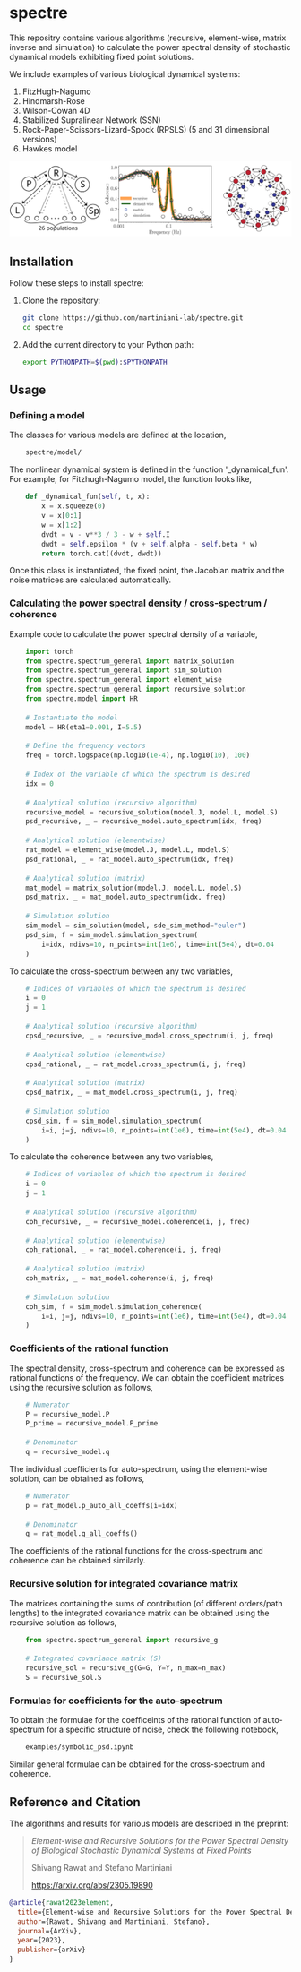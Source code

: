 # spectre

This repositry contains various algorithms (recursive, element-wise, matrix inverse and simulation) to calculate the power spectral density of stochastic dynamical models exhibiting fixed point solutions.

We include examples of various biological dynamical systems:
1. FitzHugh-Nagumo
2. Hindmarsh-Rose
3. Wilson-Cowan 4D
4. Stabilized Supralinear Network (SSN)
5. Rock-Paper-Scissors-Lizard-Spock (RPSLS) (5 and 31 dimensional versions)
6. Hawkes model

![](./figures/readme.svg)

## Installation

Follow these steps to install spectre:

1. Clone the repository:
    ```bash
    git clone https://github.com/martiniani-lab/spectre.git
    cd spectre
    ```
2. Add the current directory to your Python path:
    ```bash
    export PYTHONPATH=$(pwd):$PYTHONPATH
    ```

## Usage

### Defining a model
The classes for various models are defined at the location,
```bash
    spectre/model/
```
The nonlinear dynamical system is defined in the function '_dynamical_fun'. For example, for Fitzhugh-Nagumo model, the function looks like,
```python
    def _dynamical_fun(self, t, x):
        x = x.squeeze(0)
        v = x[0:1]
        w = x[1:2]
        dvdt = v - v**3 / 3 - w + self.I
        dwdt = self.epsilon * (v + self.alpha - self.beta * w)
        return torch.cat((dvdt, dwdt))
```
Once this class is instantiated, the fixed point, the Jacobian matrix and the noise matrices are calculated automatically.

### Calculating the power spectral density / cross-spectrum / coherence
Example code to calculate the power spectral density of a variable,
```python
    import torch
    from spectre.spectrum_general import matrix_solution
    from spectre.spectrum_general import sim_solution
    from spectre.spectrum_general import element_wise
    from spectre.spectrum_general import recursive_solution
    from spectre.model import HR

    # Instantiate the model
    model = HR(eta1=0.001, I=5.5)

    # Define the frequency vectors
    freq = torch.logspace(np.log10(1e-4), np.log10(10), 100)

    # Index of the variable of which the spectrum is desired
    idx = 0

    # Analytical solution (recursive algorithm)
    recursive_model = recursive_solution(model.J, model.L, model.S)
    psd_recursive, _ = recursive_model.auto_spectrum(idx, freq)

    # Analytical solution (elementwise)
    rat_model = element_wise(model.J, model.L, model.S)
    psd_rational, _ = rat_model.auto_spectrum(idx, freq)

    # Analytical solution (matrix)
    mat_model = matrix_solution(model.J, model.L, model.S)
    psd_matrix, _ = mat_model.auto_spectrum(idx, freq)

    # Simulation solution
    sim_model = sim_solution(model, sde_sim_method="euler")
    psd_sim, f = sim_model.simulation_spectrum(
        i=idx, ndivs=10, n_points=int(1e6), time=int(5e4), dt=0.04
    )
```

To calculate the cross-spectrum between any two variables,
```python
    # Indices of variables of which the spectrum is desired 
    i = 0
    j = 1

    # Analytical solution (recursive algorithm)
    cpsd_recursive, _ = recursive_model.cross_spectrum(i, j, freq)

    # Analytical solution (elementwise)
    cpsd_rational, _ = rat_model.cross_spectrum(i, j, freq)

    # Analytical solution (matrix)
    cpsd_matrix, _ = mat_model.cross_spectrum(i, j, freq)

    # Simulation solution
    cpsd_sim, f = sim_model.simulation_spectrum(
        i=i, j=j, ndivs=10, n_points=int(1e6), time=int(5e4), dt=0.04
    )
```

To calculate the coherence between any two variables,
```python
    # Indices of variables of which the spectrum is desired 
    i = 0
    j = 1

    # Analytical solution (recursive algorithm)
    coh_recursive, _ = recursive_model.coherence(i, j, freq)

    # Analytical solution (elementwise)
    coh_rational, _ = rat_model.coherence(i, j, freq)

    # Analytical solution (matrix)
    coh_matrix, _ = mat_model.coherence(i, j, freq)

    # Simulation solution
    coh_sim, f = sim_model.simulation_coherence(
        i=i, j=j, ndivs=10, n_points=int(1e6), time=int(5e4), dt=0.04
    )
```

### Coefficients of the rational function
The spectral density, cross-spectrum and coherence can be expressed as rational functions of the frequency. We can obtain the coefficient matrices using the recursive solution as follows,
```python
    # Numerator
    P = recursive_model.P
    P_prime = recursive_model.P_prime

    # Denominator
    q = recursive_model.q
```

The individual coefficients for auto-spectrum, using the element-wise solution, can be obtained as follows,
```python
    # Numerator
    p = rat_model.p_auto_all_coeffs(i=idx)

    # Denominator
    q = rat_model.q_all_coeffs()
```

The coefficients of the rational functions for the cross-spectrum and coherence can be obtained similarly.

### Recursive solution for integrated covariance matrix
The matrices containing the sums of contribution (of different orders/path lengths) to the integrated covariance matrix can be obtained using the recursive solution as follows,
```python
    from spectre.spectrum_general import recursive_g

    # Integrated covariance matrix (S)
    recursive_sol = recursive_g(G=G, Y=Y, n_max=n_max)
    S = recursive_sol.S
```



### Formulae for coefficients for the auto-spectrum
To obtain the formulae for the coefficeints of the rational function of auto-spectrum for a specific structure of noise, check the following notebook,
```bash
    examples/symbolic_psd.ipynb
```
Similar general formulae can be obtained for the cross-spectrum and coherence.


## Reference and Citation
The algorithms and results for various models are described in the preprint:

> *Element-wise and Recursive Solutions for the Power Spectral Density of Biological Stochastic Dynamical Systems at Fixed Points*
> 
> Shivang Rawat and Stefano Martiniani
>
> https://arxiv.org/abs/2305.19890

```bibtex
@article{rawat2023element,
  title={Element-wise and Recursive Solutions for the Power Spectral Density of Biological Stochastic Dynamical Systems at Fixed Points},
  author={Rawat, Shivang and Martiniani, Stefano},
  journal={ArXiv},
  year={2023},
  publisher={arXiv}
}
```